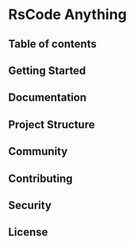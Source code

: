 # RsCode Anything

## Table of contents

## Getting Started

## Documentation

## Project Structure

## Community

## Contributing

## Security

## License
